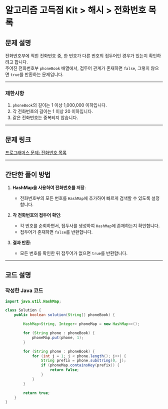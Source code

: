 # 알고리즘 고득점 Kit > 해시 > 전화번호 목록

## 문제 설명
전화번호부에 적힌 전화번호 중, 한 번호가 다른 번호의 접두어인 경우가 있는지 확인하려고 합니다.  
주어진 전화번호부 `phoneBook` 배열에서, 접두어 관계가 존재하면 `false`, 그렇지 않으면 `true`를 반환하는 문제입니다.

---

### 제한사항
1. `phoneBook`의 길이는 1 이상 1,000,000 이하입니다.
2. 각 전화번호의 길이는 1 이상 20 이하입니다.
3. 같은 전화번호는 중복되지 않습니다.

---

## 문제 링크
[프로그래머스 문제: 전화번호 목록](https://school.programmers.co.kr/learn/courses/30/lessons/42577)

---

## 간단한 풀이 방법
1. **HashMap을 사용하여 전화번호를 저장**:  
   - 전화번호부의 모든 번호를 `HashMap`에 추가하여 빠르게 검색할 수 있도록 설정합니다.

2. **각 전화번호의 접두어 확인**:  
   - 각 번호를 순회하면서, 접두사를 생성하여 `HashMap`에 존재하는지 확인합니다.
   - 접두어가 존재하면 `false`를 반환합니다.

3. **결과 반환**:  
   - 모든 번호를 확인한 뒤 접두어가 없으면 `true`를 반환합니다.

---

## 코드 설명
### 작성한 Java 코드
```java
import java.util.HashMap;

class Solution {
    public boolean solution(String[] phoneBook) {

        HashMap<String, Integer> phoneMap = new HashMap<>();

        for (String phone : phoneBook) {
            phoneMap.put(phone, 1);
        }

        for (String phone : phoneBook) {
            for (int j = 1; j < phone.length(); j++) {
                String prefix = phone.substring(0, j);
                if (phoneMap.containsKey(prefix)) {
                    return false;
                }
            }
        }

        return true;
    }
}
